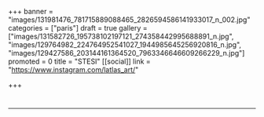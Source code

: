 +++
banner = "images/131981476_781715889088465_2826594586141933017_n_002.jpg"
categories = ["paris"]
draft = true
gallery = ["images/131582726_195738102197121_274358442995688891_n.jpg", "images/129764982_224764952541027_1944985645256920816_n.jpg", "images/129427586_203144161364520_7963346646609266229_n.jpg"]
promoted = 0
title = "STESI"
[[social]]
link = "https://www.instagram.com/latlas_art/"

+++
# 

***